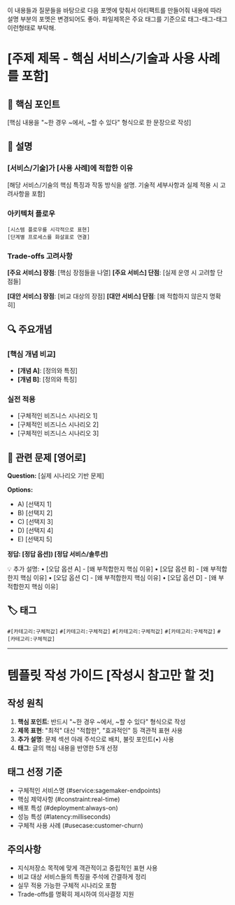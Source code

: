 이 내용들과 질문들을 바탕으로 다음 포멧에 맞춰서 아티팩트를 만들어줘
내용에 따라 설명 부분의 포멧은 변경되어도 좋아. 파일제목은 주요 태그를 기준으로 태그-태그-태그 이런형태로 부탁해.

# [주제 제목 - 핵심 서비스/기술과 사용 사례를 포함]

## 🎯 핵심 포인트
[핵심 내용을 "~한 경우 ~에서, ~할 수 있다" 형식으로 한 문장으로 작성]

## 📝 설명

### [서비스/기술]가 [사용 사례]에 적합한 이유
[해당 서비스/기술의 핵심 특징과 작동 방식을 설명. 기술적 세부사항과 실제 적용 시 고려사항을 포함]

### 아키텍처 플로우
```
[시스템 플로우를 시각적으로 표현]
[단계별 프로세스를 화살표로 연결]
```

### Trade-offs 고려사항
**[주요 서비스] 장점**: [핵심 장점들을 나열]
**[주요 서비스] 단점**: [실제 운영 시 고려할 단점들]

**[대안 서비스] 장점**: [비교 대상의 장점]
**[대안 서비스] 단점**: [왜 적합하지 않은지 명확히]

## 🔍 주요개념

### [핵심 개념 비교]
- **[개념 A]**: [정의와 특징]
- **[개념 B]**: [정의와 특징]

### 실전 적용
- [구체적인 비즈니스 시나리오 1]
- [구체적인 비즈니스 시나리오 2]
- [구체적인 비즈니스 시나리오 3]

## 📝 관련 문제 [영어로]

**Question:** [실제 시나리오 기반 문제]

**Options:**
- A) [선택지 1]
- B) [선택지 2]
- C) [선택지 3]
- D) [선택지 4]
- E) [선택지 5]

**정답: [정답 옵션]) [정답 서비스/솔루션]**


💡 추가 설명:
• [오답 옵션 A] - [왜 부적합한지 핵심 이유]
• [오답 옵션 B] - [왜 부적합한지 핵심 이유]
• [오답 옵션 C] - [왜 부적합한지 핵심 이유]
• [오답 옵션 D] - [왜 부적합한지 핵심 이유]


## 🏷️ 태그
`#[카테고리:구체적값]` `#[카테고리:구체적값]` `#[카테고리:구체적값]` `#[카테고리:구체적값]` `#[카테고리:구체적값]`

---

# 템플릿 작성 가이드 [작성시 참고만 할 것]

## 작성 원칙
1. **핵심 포인트**: 반드시 "~한 경우 ~에서, ~할 수 있다" 형식으로 작성
2. **제목 표현**: "최적" 대신 "적합한", "효과적인" 등 객관적 표현 사용
3. **추가 설명**: 문제 섹션 아래 주석으로 배치, 불릿 포인트(•) 사용
4. **태그**: 글의 핵심 내용을 반영한 5개 선정

## 태그 선정 기준
- 구체적인 서비스명 (#service:sagemaker-endpoints)
- 핵심 제약사항 (#constraint:real-time)
- 배포 특성 (#deployment:always-on)
- 성능 특성 (#latency:milliseconds)
- 구체적 사용 사례 (#usecase:customer-churn)

## 주의사항
- 지식저장소 목적에 맞게 객관적이고 중립적인 표현 사용
- 비교 대상 서비스들의 특징을 주석에 간결하게 정리
- 실무 적용 가능한 구체적 시나리오 포함
- Trade-offs를 명확히 제시하여 의사결정 지원